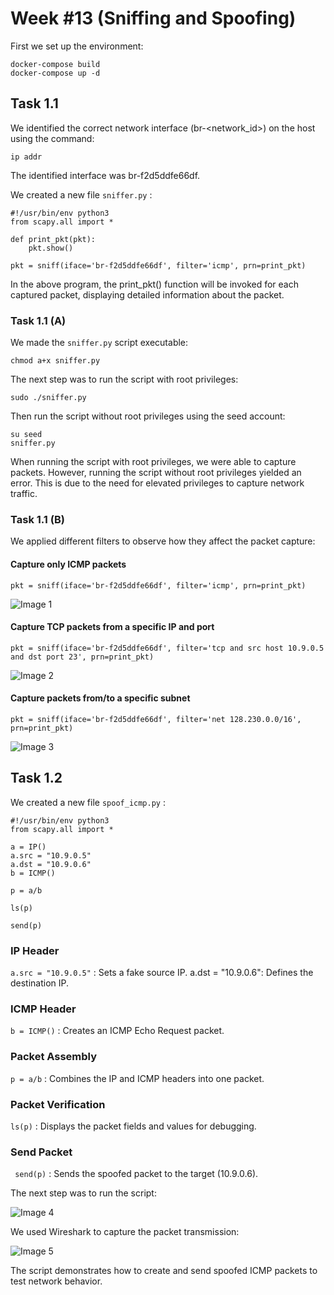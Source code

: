 # Week #13 (Sniffing and Spoofing)

First we set up the environment:
```
docker-compose build  
docker-compose up -d  
```
## Task 1.1
We identified the correct network interface (br-<network_id>) on the host using the command:
```
ip addr 
 ```
The identified interface was br-f2d5ddfe66df.

We created a new file ```sniffer.py``` :
```
#!/usr/bin/env python3
from scapy.all import *

def print_pkt(pkt):
    pkt.show()

pkt = sniff(iface='br-f2d5ddfe66df', filter='icmp', prn=print_pkt)
````
In the above program, the print_pkt() function will be invoked for each captured packet, displaying detailed information about the packet.

### Task 1.1 (A)

We made the ```sniffer.py``` script executable:
```
chmod a+x sniffer.py
```
The next step was to run the script with root privileges:
```
sudo ./sniffer.py
```

Then run the script without root privileges using the seed account:
```
su seed
sniffer.py
```

When running the script with root privileges, we were able to capture packets. However, running the script without root privileges yielded an error. This is due to the need for elevated privileges to capture network traffic.

### Task 1.1 (B)
We applied different filters to observe how they affect the packet capture:

#### Capture only ICMP packets
```
pkt = sniff(iface='br-f2d5ddfe66df', filter='icmp', prn=print_pkt)

```
![Image 1](https://git.fe.up.pt/fsi/fsi2425/logs/l05g06/-/raw/main/Images/Task1_LOGBOOK13_1.png)

#### Capture TCP packets from a specific IP and port
```
pkt = sniff(iface='br-f2d5ddfe66df', filter='tcp and src host 10.9.0.5 and dst port 23', prn=print_pkt)
```
![Image 2](https://git.fe.up.pt/fsi/fsi2425/logs/l05g06/-/raw/main/Images/Task1_LOGBOOK13_2.png)

#### Capture packets from/to a specific subnet
```
pkt = sniff(iface='br-f2d5ddfe66df', filter='net 128.230.0.0/16', prn=print_pkt)
```
![Image 3](https://git.fe.up.pt/fsi/fsi2425/logs/l05g06/-/raw/main/Images/Task1_LOGBOOK13_3.png)


## Task 1.2
We created a new file ```spoof_icmp.py``` :

```
#!/usr/bin/env python3
from scapy.all import *

a = IP()
a.src = "10.9.0.5" 
a.dst = "10.9.0.6"
b = ICMP()

p = a/b

ls(p)

send(p)
```


### IP Header
```a.src = "10.9.0.5"``` : Sets a fake source IP.
a.dst = "10.9.0.6": Defines the destination IP.

### ICMP Header
```b = ICMP()``` : Creates an ICMP Echo Request packet.

### Packet Assembly
```p = a/b``` : Combines the IP and ICMP headers into one packet.

### Packet Verification
```ls(p)``` : Displays the packet fields and values for debugging.

### Send Packet
``` send(p)``` : Sends the spoofed packet to the target (10.9.0.6).


The next step was to run the script:

![Image 4](https://git.fe.up.pt/fsi/fsi2425/logs/l05g06/-/raw/main/Images/Task2_LOGBOOK13_1.png)

We used Wireshark to capture the packet transmission:

![Image 5](https://git.fe.up.pt/fsi/fsi2425/logs/l05g06/-/raw/main/Images/Task2_LOGBOOK13_2.png)

The script demonstrates how to create and send spoofed ICMP packets to test network behavior.

